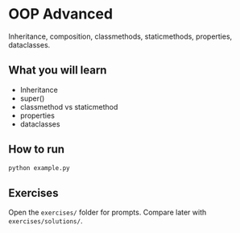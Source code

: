 # OOP Advanced

Inheritance, composition, classmethods, staticmethods, properties, dataclasses.

## What you will learn
- Inheritance
- super()
- classmethod vs staticmethod
- properties
- dataclasses

## How to run
```bash
python example.py
```

## Exercises
Open the `exercises/` folder for prompts. Compare later with `exercises/solutions/`.
